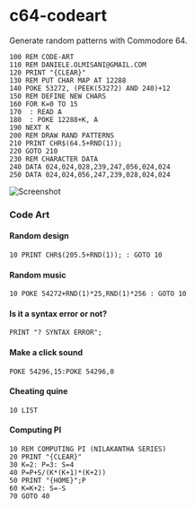 c64-codeart
===========

Generate random patterns with Commodore 64.

```bas
100 REM CODE-ART
110 REM DANIELE.OLMISANI@GMAIL.COM
120 PRINT "{CLEAR}"
130 REM PUT CHAR MAP AT 12288
140 POKE 53272, (PEEK(53272) AND 240)+12
150 REM DEFINE NEW CHARS
160 FOR K=0 TO 15
170  : READ A
180  : POKE 12288+K, A
190 NEXT K
200 REM DRAW RAND PATTERNS
210 PRINT CHR$(64.5+RND(1));
220 GOTO 210
230 REM CHARACTER DATA
240 DATA 024,024,028,239,247,056,024,024
250 DATA 024,024,056,247,239,028,024,024
```

![Screenshot](http://mad4j.github.io/c64-codeart/screenshot.png)

### Code Art

#### Random design
```bas
10 PRINT CHR$(205.5+RND(1)); : GOTO 10
```

#### Random music
`10 POKE 54272+RND(1)*25,RND(1)*256 : GOTO 10`

#### Is it a syntax error or not?
`PRINT "? SYNTAX ERROR";`

#### Make a click sound
`POKE 54296,15:POKE 54296,0`

#### Cheating quine
```bas
10 LIST
```

#### Computing PI
```bas
10 REM COMPUTING PI (NILAKANTHA SERIES) 
20 PRINT "{CLEAR}"
30 K=2: P=3: S=4
40 P=P+S/(K*(K+1)*(K+2))
50 PRINT "{HOME}";P
60 K=K+2: S=-S
70 GOTO 40
```
